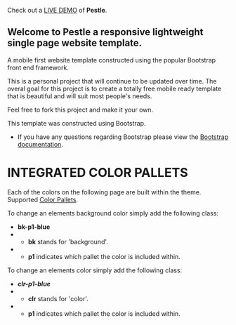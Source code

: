 Check out a [LIVE DEMO](https://atlyons.github.io/pestle/) of <b>Pestle</b>.

## Welcome to Pestle a responsive lightweight single page website template.
A mobile first website template constructed using the popular Bootstrap front end framework.

This is a personal project that will continue to be updated over time. The overal goal for this project is to create a totally free mobile ready template that is beautiful and will suit most people's needs.

Feel free to fork this project and make it your own.



This template was constructed using Bootstrap.
- If you have any questions regarding Bootstrap please view the [Bootstrap documentation](https://v4-alpha.getbootstrap.com/).


# INTEGRATED COLOR PALLETS
Each of the colors on the following page are built within the theme.
Supported [Color Pallets](https://atlyons.github.io/pestle/colors.html).

To change an elements background color simply add the following class:
- <b>bk-p1-blue</b>
- - <b>bk</b> stands for 'background'.
- - <b>p1</b> indicates which pallet the color is included within.

To change an elements color simply add the following class:
- <b>*clr-p1-blue*</b>
- - <b>clr</b> stands for 'color'.
- - <b>p1</b> indicates which pallet the color is included within.